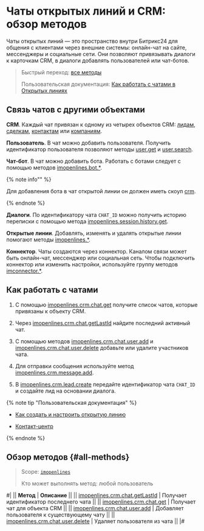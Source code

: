 # Чаты открытых линий и CRM: обзор методов

Чаты открытых линий — это пространство внутри Битрикс24 для общения с клиентами через внешние системы: онлайн-чат на сайте, мессенджеры и социальные сети. Они позволяют привязывать диалоги к карточкам CRM, в диалоги добавлять пользователей или чат-ботов.

> Быстрый переход: [все методы](#all-methods)
>
> Пользовательская документация: [Как работать с чатами в Открытых линиях](https://helpdesk.bitrix24.ru/open/25743776/)

## Связь чатов с другими объектами

**CRM**. Каждый чат привязан к одному из четырех объектов CRM: [лидам](../../../crm/leads/index.md), [сделкам](../../../crm/deals/index.md), [контактам](../../../crm/contacts/index.md) или [компаниям](../../../crm/companies/index.md).

**Пользователь**. В чат можно добавить пользователя. Получить идентификатор пользователя позволяют методы [user.get](../../../user/user-get.md) и [user.search](../../../user/user-search.md).

**Чат-бот**. В чат можно добавить бота. Работать с ботами следует с помощью методов [imopenlines.bot.\*](../../../imopenlines/openlines/chat-bots/index.md).

{% note info"" %}

Для добавления бота в чат открытой линии он должен иметь скоуп [crm](../../../scopes/permissions.md).

{% endnote %}

**Диалоги**. По идентификатору чата `CHAT_ID` можно получить историю переписки с помощью метода [imopenlines.session.history.get](../../../imopenlines/openlines/sessions/imopenlines-session-history-get.md).

**Открытые линии**. Добавлять, изменять и удалять открытые линии помогают методы [imopenlines.\*](../../../imopenlines/openlines/index.md).

**Коннектор**. Чаты создаются через коннектор. Каналом связи может быть онлайн-чат, мессенджер или социальная сеть. Чтобы подключить коннектор или изменить настройки, используйте группу методов [imconnector.\*](../../../imopenlines/imconnector/index.md).

## Как работать с чатами

1. С помощью [imopenlines.crm.chat.get](./imopenlines-crm-chat-get.md) получите список чатов, которые привязаны к объекту CRM.

2. Через [imopenlines.crm.chat.getLastId](./imopenlines-crm-chat-get-last-id.md) найдите последний активный чат.

3. С помощью методов [imopenlines.crm.chat.user.add](./imopenlines-crm-chat-user-add.md) и [imopenlines.crm.chat.user.delete](./imopenlines-crm-chat-user-delete.md) добавьте или удалите участников чата.

4. Для отправки сообщения используйте метод [imopenlines.crm.message.add](../../../imopenlines/openlines/messages/imopenlines-crm-message-add.md).

5. В [imopenlines.crm.lead.create](../../../imopenlines/openlines/sessions/imopenlines-crm-lead-create.md) передайте идентификатор чата `CHAT_ID` и создайте лид на основании диалога.

{% note tip "Пользовательская документация" %}

- [Как создать и настроить открытую линию](https://helpdesk.bitrix24.ru/open/25004908/)

- [Контакт-центр](https://helpdesk.bitrix24.ru/open/7954623/)

{% endnote %}

## Обзор методов {#all-methods}

> Scope: [`imopenlines`](../../../scopes/permissions.md)
>
> Кто может выполнять метод: любой пользователь

#|
|| **Метод** | **Описание** ||
|| [imopenlines.crm.chat.getLastId](./imopenlines-crm-chat-get-last-id.md) | Получает идентификатор последнего чата ||
|| [imopenlines.crm.chat.get](./imopenlines-crm-chat-get.md) | Получает чат для объекта CRM ||
|| [imopenlines.crm.chat.user.add](./imopenlines-crm-chat-user-add.md) | Добавляет пользователя к существующему чату ||
|| [imopenlines.crm.chat.user.delete](./imopenlines-crm-chat-user-delete.md) | Удаляет пользователя из чата ||
|#
